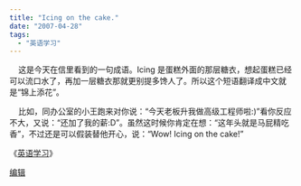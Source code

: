 ```yaml
---
title: "Icing on the cake."
date: "2007-04-28"
tags: 
  - "英语学习"
---
```


    这是今天在信里看到的一句成语。Icing 是蛋糕外面的那层糖衣，想起蛋糕已经可以流口水了，再加一层糖衣那就更别提多馋人了。所以这个短语翻译成中文就是“锦上添花”。

    比如，同办公室的小王跑来对你说：“今天老板升我做高级工程师啦:)”看你反应不大，又说：“还加了我的薪:D”。虽然这时候你肯定在想：“这年头就是马屁精吃香”，不过还是可以假装替他开心，说：“Wow! Icing on the cake!”

《[英语学习](http://ruanqizhen.spaces.live.com/Blog/cns!1pU-rgQVTuuWM1TX8W8PfmDA!1074.entry)》

[](http://ruanqizhen.spaces.live.com/?_c11_BlogPart_handle=cns!5852D4F797C53FB6!2064&_c11_BlogPart_blogpart=blogentry&_c11_BlogPart_frompart=myspace&_c=BlogPart&_c02_owner=1#commentbody)

[编辑](http://ruanqizhen.spaces.live.com/?_c11_BlogPart_handle=cns!5852D4F797C53FB6!2214&_c11_BlogPart_BlogPart=blogentry&_c=BlogPart&_c02_owner=1)
